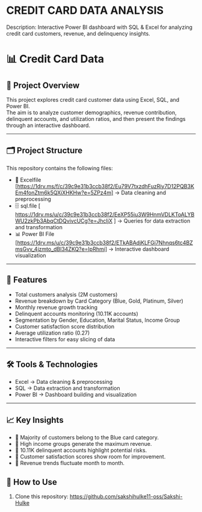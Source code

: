 # CREDIT CARD DATA ANALYSIS
Description: Interactive Power BI dashboard with SQL &amp; Excel for analyzing credit card customers, revenue, and delinquency insights.

 # 📊 Credit Card Data 

## 📌 Project Overview
This project explores credit card customer data using Excel, SQL, and Power BI.  
The aim is to analyze customer demographics, revenue contribution, delinquent accounts, and utilization ratios, and then present the findings through an interactive dashboard.  

---

## 🗂️ Project Structure
This repository contains the following files:
- 📑 Excelfile [https://1drv.ms/f/c/39c9e31b3ccb38f2/Eu79V7txzdhFuzRiy7D12PQB3KEm4fonZtm6k5QXiXHKHw?e=5ZPz4m]  → Data cleaning and preprocessing  
- 🗄️ sql.file [ https://1drv.ms/u/c/39c9e31b3ccb38f2/EeXP55iu3W9HnmVDLKToALYBWU2zkPb3AbqCtDQvivcUCg?e=JhcIjX ] → Queries for data extraction and  transformation  
- 📊 Power BI File [https://1drv.ms/u/c/39c9e31b3ccb38f2/ETkABAdjKLFGi7Nhnqs6tc4BZmsGvv_4jzmto_dBl34ZKQ?e=IpRhmi] → Interactive dashboard visualization
  

---

## 🚀 Features
- Total customers analysis (2M customers)  
- Revenue breakdown by Card Category (Blue, Gold, Platinum, Silver)  
- Monthly revenue growth tracking  
- Delinquent accounts monitoring (10.11K accounts)  
- Segmentation by Gender, Education, Marital Status, Income Group  
- Customer satisfaction score distribution  
- Average utilization ratio (0.27)  
- Interactive filters for easy slicing of data  

---

## 🛠️ Tools & Technologies
- Excel → Data cleaning & preprocessing  
- SQL → Data extraction and transformation  
- Power BI → Dashboard building and visualization  

---

## 📈 Key Insights
- 🔹 Majority of customers belong to the Blue card category.  
- 🔹 High income groups generate the maximum revenue.  
- 🔹 10.11K delinquent accounts highlight potential risks.  
- 🔹 Customer satisfaction scores show room for improvement.  
- 🔹 Revenue trends fluctuate month to month.
  

## 📌 How to Use
1. Clone this repository:
   https://github.com/sakshihulke11-oss/Sakshi-Hulke
